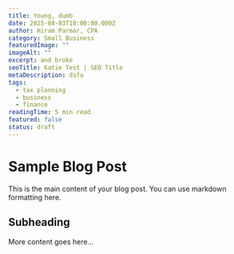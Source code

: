 ```yaml
---
title: Young, dumb
date: 2025-08-03T10:00:00.000Z
author: Hiram Parmar, CPA
category: Small Business
featuredImage: ""
imageAlt: ""
excerpt: and broke
seoTitle: Katie Test | SEO Title
metaDescription: dsfa
tags:
  - tax planning
  - business
  - finance
readingTime: 5 min read
featured: false
status: draft
---
```


# Sample Blog Post

This is the main content of your blog post. You can use markdown formatting here.

## Subheading

More content goes here...
